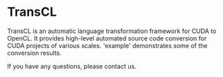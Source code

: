 # TransCL

TransCL is an automatic language transformation framework for CUDA to OpenCL. It provides high-level automated source code conversion for CUDA projects of various scales. 'example' demonstrates some of the conversion results.

If you have any questions, please contact us.
